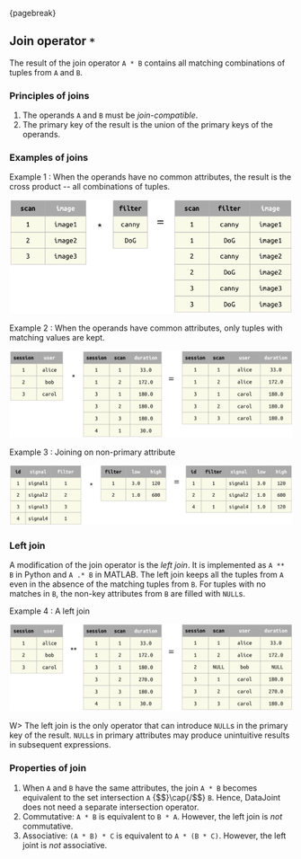 {pagebreak}

## Join operator `*`
The result of the join operator `A * B` contains all matching combinations of tuples from `A` and `B`.

### Principles of joins
1. The operands `A` and `B` must be *join-compatible*.
2. The primary key of the result is the union of the primary keys of the operands.

### Examples of joins

Example 1
: When the operands have no common attributes, the result is the cross product -- all combinations of tuples.

![](images/join-example1.png)

Example 2
: When the operands have common attributes, only tuples with matching values are kept.

![](images/join-example2.png)

Example 3
: Joining on non-primary attribute 

![](images/join-example3.png)

### Left join 
A modification of the join operator is the *left join*.  It is implemented as `A ** B` in Python and `A .* B` in MATLAB.
The left join keeps all the tuples from `A` even in the absence of the matching tuples from `B`.  For tuples with no matches in `B`, the non-key attributes from `B` are filled with `NULL`s.

Example 4 
: A left join

![](images/outer-example1.png)

W> The left join is the only operator that can introduce `NULL`s in the primary key of the result.  `NULL`s in primary attributes may produce unintuitive results in subsequent expressions.

### Properties of join

1. When `A` and `B` have the same attributes, the join `A * B` becomes equivalent to the set intersection `A` {$$}\cap{/$$} `B`.  Hence, DataJoint does not need a separate intersection operator.
2. Commutative:  `A * B` is equivalent to `B * A`.  However, the left join is *not* commutative.
3. Associative:  `(A * B) * C` is equivalent to `A * (B * C)`.   However, the left joint is *not* associative.
